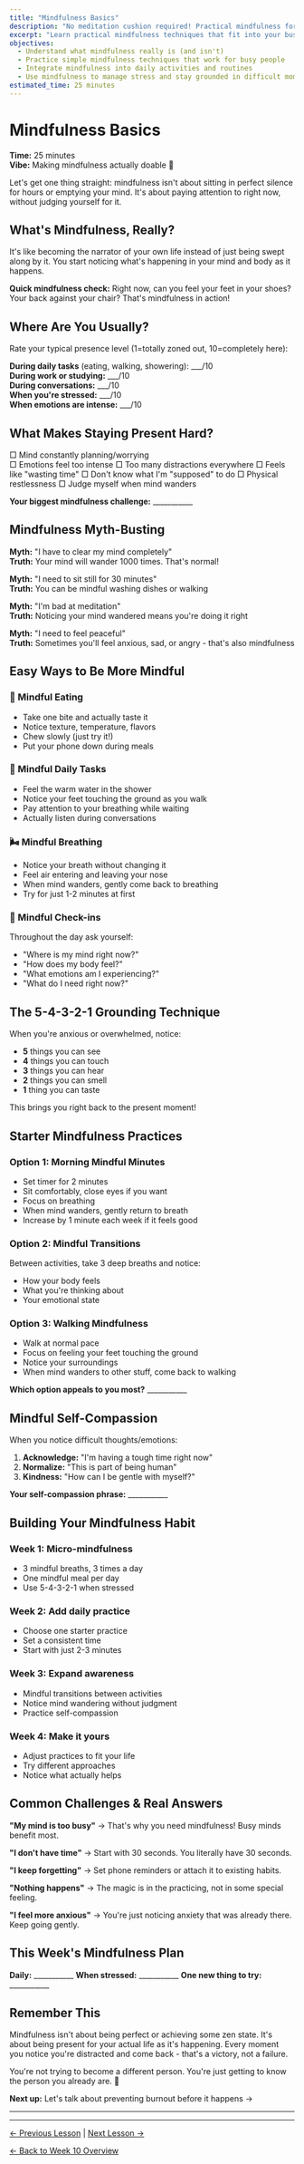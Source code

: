 ```yaml
---
title: "Mindfulness Basics"
description: "No meditation cushion required! Practical mindfulness for real life"
excerpt: "Learn practical mindfulness techniques that fit into your busy life and help you stay present and calm."
objectives:
  - Understand what mindfulness really is (and isn't)
  - Practice simple mindfulness techniques that work for busy people
  - Integrate mindfulness into daily activities and routines
  - Use mindfulness to manage stress and stay grounded in difficult moments
estimated_time: 25 minutes
---
```


# Mindfulness Basics

**Time:** 25 minutes\
**Vibe:** Making mindfulness actually doable 🎯

Let's get one thing straight: mindfulness isn't about sitting in perfect silence for hours or emptying your mind. It's about paying attention to right now, without judging yourself for it.

## What's Mindfulness, Really?

It's like becoming the narrator of your own life instead of just being swept along by it. You start noticing what's happening in your mind and body as it happens.

**Quick mindfulness check:** Right now, can you feel your feet in your shoes? Your back against your chair? That's mindfulness in action!

## Where Are You Usually?

Rate your typical presence level (1=totally zoned out, 10=completely here):

**During daily tasks** (eating, walking, showering): ___/10\
**During work or studying:** ___/10\
**During conversations:** ___/10\
**When you're stressed:** ___/10\
**When emotions are intense:** ___/10

## What Makes Staying Present Hard?

□ Mind constantly planning/worrying\
□ Emotions feel too intense
□ Too many distractions everywhere
□ Feels like "wasting time"
□ Don't know what I'm "supposed" to do
□ Physical restlessness
□ Judge myself when mind wanders

**Your biggest mindfulness challenge:** ___________

## Mindfulness Myth-Busting

**Myth:** "I have to clear my mind completely"\
**Truth:** Your mind will wander 1000 times. That's normal!

**Myth:** "I need to sit still for 30 minutes"\
**Truth:** You can be mindful washing dishes or walking

**Myth:** "I'm bad at meditation"\
**Truth:** Noticing your mind wandered means you're doing it right

**Myth:** "I need to feel peaceful"\
**Truth:** Sometimes you'll feel anxious, sad, or angry - that's also mindfulness

## Easy Ways to Be More Mindful

### 🍎 Mindful Eating

- Take one bite and actually taste it
- Notice texture, temperature, flavors
- Chew slowly (just try it!)
- Put your phone down during meals

### 🚿 Mindful Daily Tasks

- Feel the warm water in the shower
- Notice your feet touching the ground as you walk
- Pay attention to your breathing while waiting
- Actually listen during conversations

### 🌬️ Mindful Breathing

- Notice your breath without changing it
- Feel air entering and leaving your nose
- When mind wanders, gently come back to breathing
- Try for just 1-2 minutes at first

### 🎯 Mindful Check-ins

Throughout the day ask yourself:

- "Where is my mind right now?"
- "How does my body feel?"
- "What emotions am I experiencing?"
- "What do I need right now?"

## The 5-4-3-2-1 Grounding Technique

When you're anxious or overwhelmed, notice:

- **5** things you can see
- **4** things you can touch
- **3** things you can hear
- **2** things you can smell
- **1** thing you can taste

This brings you right back to the present moment!

## Starter Mindfulness Practices

### Option 1: Morning Mindful Minutes

- Set timer for 2 minutes
- Sit comfortably, close eyes if you want
- Focus on breathing
- When mind wanders, gently return to breath
- Increase by 1 minute each week if it feels good

### Option 2: Mindful Transitions

Between activities, take 3 deep breaths and notice:

- How your body feels
- What you're thinking about
- Your emotional state

### Option 3: Walking Mindfulness

- Walk at normal pace
- Focus on feeling your feet touching the ground
- Notice your surroundings
- When mind wanders to other stuff, come back to walking

**Which option appeals to you most?** ___________

## Mindful Self-Compassion

When you notice difficult thoughts/emotions:

1. **Acknowledge:** "I'm having a tough time right now"
2. **Normalize:** "This is part of being human"
3. **Kindness:** "How can I be gentle with myself?"

**Your self-compassion phrase:** ___________

## Building Your Mindfulness Habit

### Week 1: Micro-mindfulness

- 3 mindful breaths, 3 times a day
- One mindful meal per day
- Use 5-4-3-2-1 when stressed

### Week 2: Add daily practice

- Choose one starter practice
- Set a consistent time
- Start with just 2-3 minutes

### Week 3: Expand awareness

- Mindful transitions between activities
- Notice mind wandering without judgment
- Practice self-compassion

### Week 4: Make it yours

- Adjust practices to fit your life
- Try different approaches
- Notice what actually helps

## Common Challenges & Real Answers

**"My mind is too busy"** → That's why you need mindfulness! Busy minds benefit most.

**"I don't have time"** → Start with 30 seconds. You literally have 30 seconds.

**"I keep forgetting"** → Set phone reminders or attach it to existing habits.

**"Nothing happens"** → The magic is in the practicing, not in some special feeling.

**"I feel more anxious"** → You're just noticing anxiety that was already there. Keep going gently.

## This Week's Mindfulness Plan

**Daily:** ___________
**When stressed:** ___________
**One new thing to try:** ___________

## Remember This

Mindfulness isn't about being perfect or achieving some zen state. It's about being present for your actual life as it's happening. Every moment you notice you're distracted and come back - that's a victory, not a failure.

You're not trying to become a different person. You're just getting to know the person you already are. 💙

**Next up:** Let's talk about preventing burnout before it happens →

---

---

[← Previous Lesson](/journey/week-10/04-recovery-rituals/) | [Next Lesson →](/journey/week-10/06-burnout-prevention/)

[← Back to Week 10 Overview](/journey/week-10/)
